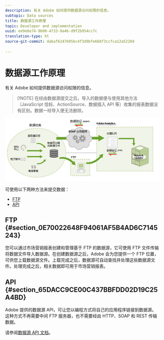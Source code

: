 ```yaml
---
description: 有关 Adobe 如何提供数据源访问权限的信息。
subtopic: Data sources
title: 数据源工作原理
topic: Developer and implementation
uuid: ee9e6e74-9b00-4733-9a4b-d9f2b954cc7c
translation-type: ht
source-git-commit: dabaf6247695bc4f3d9bfe668f3ccfca12a52269

---
```



# 数据源工作原理

有关 Adobe 如何提供数据源访问权限的信息。

>[!NOTE] 在经由数据源提交之后，导入的数据便与使用其他方法（JavaScript 信标、ActionSource、数据插入 API 等）收集的报表数据没有区别。数据一经导入便无法删除。

![](assets/data_sources_overview.png)

可使用以下两种方法来提交数据：

* [FTP](/help/import/c-data-sources/datasrc-how-data-sources-works.md#section_0E70022648F94061AF5B4AD6C7145243)
* [API](/help/import/c-data-sources/datasrc-how-data-sources-works.md#section_65DACC9CE00C437BBFDD02D19C25A4BD)

## FTP {#section_0E70022648F94061AF5B4AD6C7145243}

您可以通过市场营销报表创建和管理基于 FTP 的数据源，它可使用 FTP 文件传输将数据文件导入数据源。在创建数据源之后，Adobe 会为您提供一个 FTP 位置，可供您上载数据源文件。上载完成之后，数据源可自动查找并处理这些数据源文件。处理完成之后，相关数据即可用于市场营销报表。

## API {#section_65DACC9CE00C437BBFDD02D19C25A4BD}

Adobe 提供的数据源 API，可让您以编程方式将自己的应用程序链接到数据源。这种方式不再需要中间 FTP 服务器，也不需要经由 HTTP、SOAP 和 REST 传输数据。

请参阅[数据源 API 文档](https://github.com/AdobeDocs/analytics-1.4-apis/tree/master/docs/data-sources-api)。
